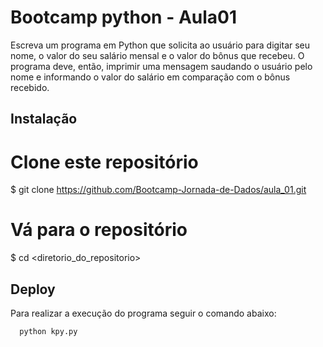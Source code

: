 
# Bootcamp python - Aula01

Escreva um programa em Python que solicita ao usuário para digitar seu nome, o valor do seu salário mensal e o valor do bônus que recebeu. O programa deve, então, imprimir uma mensagem saudando o usuário pelo nome e informando o valor do salário em comparação com o bônus recebido.




## Instalação

# Clone este repositório
$ git clone https://github.com/Bootcamp-Jornada-de-Dados/aula_01.git

# Vá para o repositório
$ cd <diretorio_do_repositorio>


    
## Deploy

Para realizar a execução do programa seguir o comando abaixo:

```bash
  python kpy.py
```

